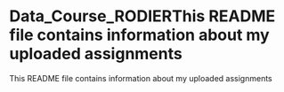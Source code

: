 # Data_Course_RODIERThis README file contains information about my uploaded assignments
This README file contains information about my uploaded assignments
